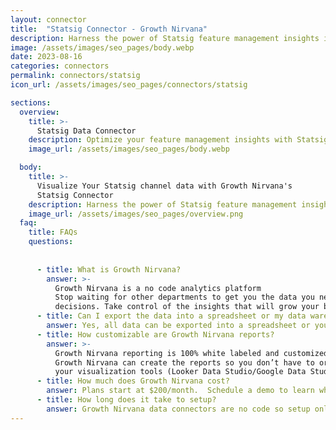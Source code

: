 ```yaml
---
layout: connector
title:  "Statsig Connector - Growth Nirvana"
description: Harness the power of Statsig feature management insights integrated into Looker Studio for strategic feature optimization decisions.
image: /assets/images/seo_pages/body.webp
date: 2023-08-16
categories: connectors
permalink: connectors/statsig
icon_url: /assets/images/seo_pages/connectors/statsig

sections:
  overview:
    title: >-
      Statsig Data Connector
    description: Optimize your feature management insights with Statsig integration. Seamlessly merge feature management data from Statsig with Looker Studio's analytical capabilities, unlocking insights that drive software release strategies, feature adoption, and operational excellence.
    image_url: /assets/images/seo_pages/body.webp

  body:
    title: >-
      Visualize Your Statsig channel data with Growth Nirvana's
      Statsig Connector
    description: Harness the power of Statsig feature management insights integrated into Looker Studio for strategic feature optimization decisions.
    image_url: /assets/images/seo_pages/overview.png
  faq:
    title: FAQs
    questions:
      
      
      - title: What is Growth Nirvana?
        answer: >-
          Growth Nirvana is a no code analytics platform 
          Stop waiting for other departments to get you the data you need to make critical business 
          decisions. Take control of the insights that will grow your business.
      - title: Can I export the data into a spreadsheet or my data warehouse?
        answer: Yes, all data can be exported into a spreadsheet or your data warehouse (Google BigQuery, AWS, Snowflake, Azure, etc)
      - title: How customizable are Growth Nirvana reports?
        answer: >-
          Growth Nirvana reporting is 100% white labeled and customized to your specifications.
          Growth Nirvana can create the reports so you don’t have to or you can connect
          your visualization tools (Looker Data Studio/Google Data Studio, Tableau, PowerBI, etc) to Growth Nirvana.
      - title: How much does Growth Nirvana cost?
        answer: Plans start at $200/month.  Schedule a demo to learn what plan is best for you.
      - title: How long does it take to setup?
        answer: Growth Nirvana data connectors are no code so setup only requires a few clicks.
---
```

